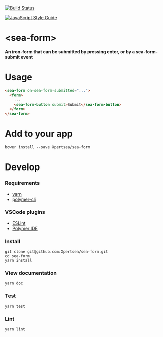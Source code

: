 [![Build Status](https://travis-ci.org/Xpertsea/sea-form.svg?branch=master)](https://travis-ci.org/Xpertsea/sea-form)

[![JavaScript Style Guide](https://cdn.rawgit.com/feross/standard/master/badge.svg)](https://github.com/feross/standard)

# \<sea-form>
**An iron-form that can be submitted by pressing enter, or by a sea-form-submit event**

# Usage
```html
<sea-form on-sea-form-submitted="...">
  <form>
    ...
    <sea-form-button submit>Submit</sea-form-button>
  </form>
</sea-form>
```

# Add to your app
    bower install --save Xpertsea/sea-form

# Develop

### Requirements
- [yarn](https://yarnpkg.com/en/docs/install)
- [polymer-cli](https://www.polymer-project.org/2.0/docs/tools/polymer-cli)

### VSCode plugins
- [ESLint](https://marketplace.visualstudio.com/items?itemName=dbaeumer.vscode-eslint)
- [Polymer IDE](https://marketplace.visualstudio.com/items?itemName=polymer.polymer-ide)

### Install
    git clone git@github.com:Xpertsea/sea-form.git
    cd sea-form
    yarn install

### View documentation
    yarn doc

### Test
    yarn test

### Lint
    yarn lint
